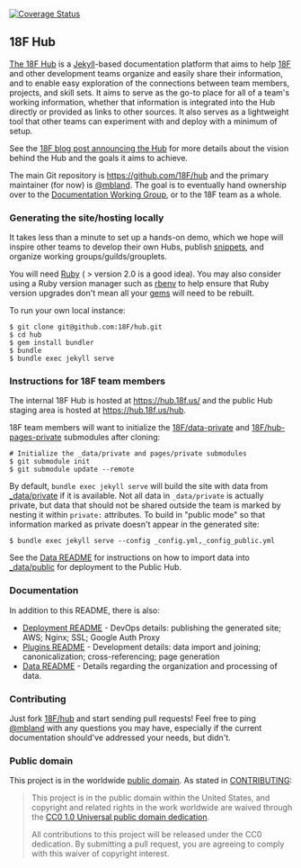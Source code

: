 [![Coverage Status](https://coveralls.io/repos/18F/hub/badge.svg?branch=coveralls)](https://coveralls.io/r/18F/hub?branch=coveralls)

## 18F Hub

[The 18F Hub](https://18f.gsa.gov/hub) is a [Jekyll](http://jekyllrb.com/)-based documentation platform that aims to help [18F](https://github.com/18F) and other development teams organize and easily share their information, and to enable easy exploration of the connections between team members, projects, and skill sets. It aims to serve as the go-to place for all of a team's working information, whether that information is integrated into the Hub directly or provided as links to other sources. It also serves as a lightweight tool that other teams can experiment with and deploy with a minimum of setup.

See the [18F blog post announcing the Hub](https://18f.gsa.gov/2014/12/23/hub/) for more details about the vision behind the Hub and the goals it aims to achieve.

The main Git repository is https://github.com/18F/hub and the primary maintainer (for now) is [@mbland](https://github.com/mbland). The goal is to eventually hand ownership over to the [Documentation Working Group](https://18f.gsa.gov/hub/wg/documentation), or to the 18F team as a whole.

### Generating the site/hosting locally

It takes less than a minute to set up a hands-on demo, which we hope will inspire other teams to develop their own Hubs, publish [snippets](https://18f.gsa.gov/2014/12/17/snippets/), and organize working groups/guilds/grouplets.

You will need [Ruby](https://www.ruby-lang.org) ( > version 2.0 is a good idea). You may also consider using a Ruby version manager such as [rbenv](https://github.com/sstephenson/rbenv) to help ensure that Ruby version upgrades don't mean all your [gems](https://rubygems.org/) will need to be rebuilt.

To run your own local instance:

```
$ git clone git@github.com:18F/hub.git
$ cd hub
$ gem install bundler
$ bundle
$ bundle exec jekyll serve
```

### Instructions for 18F team members

The internal 18F Hub is hosted at https://hub.18f.us/ and the public Hub staging area is hosted at https://hub.18f.us/hub.

18F team members will want to initialize the [18F/data-private](https://github.com/18F/data-private) and [18F/hub-pages-private](https://github.com/18F/hub-pages-private) submodules after cloning:

```
# Initialize the _data/private and pages/private submodules
$ git submodule init
$ git submodule update --remote
```

By default, `bundle exec jekyll serve` will build the site with data from [_data/private](_data/private) if it is available. Not all data in `_data/private` is actually private, but data that should not be shared outside the team is marked by nesting it within `private:` attributes. To build in "public mode" so that information marked as private doesn't appear in the generated site:

```
$ bundle exec jekyll serve --config _config.yml,_config_public.yml
```

See the [Data README](_data/README.md) for instructions on how to import data into [_data/public](_data/public) for deployment to the Public Hub.

### Documentation

In addition to this README, there is also:
* [Deployment README](deploy/README.md) - DevOps details: publishing the generated site; AWS; Nginx; SSL; Google Auth Proxy
* [Plugins README](_plugins/README.md) - Development details: data import and joining; canonicalization; cross-referencing; page generation
* [Data README](_data/README.md) - Details regarding the organization and processing of data.

### Contributing

Just fork [18F/hub](https://github.com/18F/hub) and start sending pull requests! Feel free to ping [@mbland](https://github.com/mbland) with any questions you may have, especially if the current documentation should've addressed your needs, but didn't.

### Public domain

This project is in the worldwide [public domain](LICENSE.md). As stated in [CONTRIBUTING](CONTRIBUTING.md):

> This project is in the public domain within the United States, and copyright and related rights in the work worldwide are waived through the [CC0 1.0 Universal public domain dedication](https://creativecommons.org/publicdomain/zero/1.0/).
>
> All contributions to this project will be released under the CC0 dedication. By submitting a pull request, you are agreeing to comply with this waiver of copyright interest.
